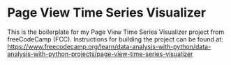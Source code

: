 # Page View Time Series Visualizer

This is the boilerplate for my Page View Time Series Visualizer project from freeCodeCamp (FCC). Instructions for building the project can be found at: https://www.freecodecamp.org/learn/data-analysis-with-python/data-analysis-with-python-projects/page-view-time-series-visualizer
